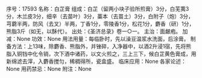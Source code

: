 序号：17593
名称：白芷膏
组成：白芷（留两小块子验所煎膏）3分，白芜荑3分，木兰皮3分，细辛（去苗叶）3分，藁本（去苗土）3分，白附子（炮）3分，芎藭半两，防风（去叉）半两，丁香1分，零陵香1分，松花1分，麝香（研）1分，熊脂3斤（如无，以酥代）。
出处：《圣济总录》卷一○一。
主治：面皻疱。
加减：None
功效：None
用法用量：每临卧时，先以澡豆温浆水洗面，后涂膏。
制备方法：上13味，除麝香、熊脂外，并锉碎，入净器中，以酒2升浸1宿，先将熊脂入铜铛中化令销，次下酒中诸药，以文火煎之，三上三下，候白芷黄色膏成，用新绵滤去滓，入麝香搅匀，稀稠得所，瓷盒盛。
临床应用：None
各家论述：None
用药禁忌：None
附注：None

